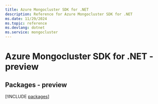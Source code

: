 ```yaml
---
title: Azure Mongocluster SDK for .NET
description: Reference for Azure Mongocluster SDK for .NET
ms.date: 11/29/2024
ms.topic: reference
ms.devlang: dotnet
ms.service: mongocluster
---
```

# Azure Mongocluster SDK for .NET - preview
## Packages - preview
[!INCLUDE [packages](mongocluster-index.md)]